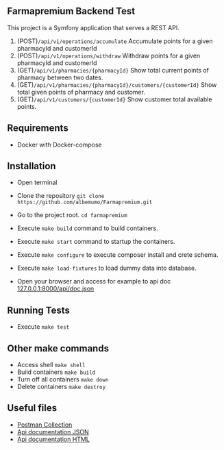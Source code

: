 Farmapremium Backend Test
------------------------------

This project is a Symfony application that serves a REST API.

1. (POST)`/api/v1/operations/accumulate` Accumulate points for a given pharmacyId and customerId
2. (POST)`/api/v1/operations/withdraw` Withdraw points for a given pharmacyId and customerId
3. (GET)`/api/v1/pharmacies/{pharmacyId}` Show total current points of pharmacy between two dates.
4. (GET)`/api/v1/pharmacies/{pharmacyId}/customers/{customerId}` Show total given points of pharmacy and customer.
5. (GET)`/api/v1/customers/{customerId}` Show customer total available points.

Requirements
------------
- Docker with Docker-compose

Installation
------------
- Open terminal
- Clone the repository `git clone https://github.com/albemumo/Farmapremium.git`
- Go to the project root. `cd farmapremium`
- Execute `make build` command to build containers.
- Execute `make start` command to startup the containers.
- Execute `make configure` to execute composer install and crete schema.
- Execute `make load-fixtures` to load dummy data into database.

- Open your browser and access for example to api doc [127.0.0.1:8000/api/doc.json](127.0.0.1:8000/api/doc.json)

Running Tests
-------------
- Execute `make test`

Other make commands
------------
- Access shell
`make shell`
- Build containers
`make build`
- Turn off all containers
`make down`
- Delete containers
`make destroy`

Useful files
------------

- [Postman Collection](./Farmapremium.postman_collection.json)
- [Api documentation JSON](./apidoc.json)
- [Api documentation HTML](./apidoc.html)